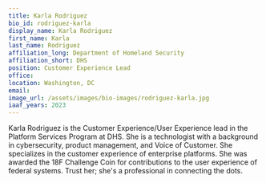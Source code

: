 ```yaml
---
title: Karla Rodriguez
bio_id: rodriguez-karla
display_name: Karla Rodriguez
first_name: Karla
last_name: Rodriguez
affiliation_long: Department of Homeland Security
affiliation_short: DHS
position: Customer Experience Lead
office: 
location: Washington, DC
email: 
image_url: /assets/images/bio-images/rodriguez-karla.jpg
iaaf_years: 2023
---
```

Karla Rodriguez is the Customer Experience/User Experience lead in the Platform Services Program at DHS. She is a technologist with a background in cybersecurity, product management, and Voice of Customer. She specializes in the customer experience of enterprise platforms. She was awarded the 18F Challenge Coin for contributions to the user experience of federal systems. Trust her; she's a professional in connecting the dots. 